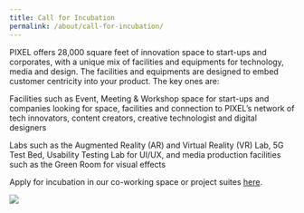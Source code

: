 ```yaml
---
title: Call for Incubation
permalink: /about/call-for-incubation/
---
```


PIXEL offers 28,000 square feet of innovation space to start-ups and corporates, with a unique mix of facilities and equipments for technology, media and design. The facilities and equipments are designed to embed customer centricity into your product. The key ones are:

Facilities such as Event, Meeting & Workshop space for start-ups and companies looking for space, facilities and connection to PIXEL’s network of tech innovators, content creators, creative technologist and digital designers

Labs such as the Augmented Reality (AR) and Virtual Reality (VR) Lab, 5G Test Bed, Usability Testing Lab for UI/UX, and media production facilities such as the Green Room for visual effects

Apply for incubation in our co-working space or project suites [here](https://go.gov.sg/preqform).

![](/images/facilities/facilities.png)
